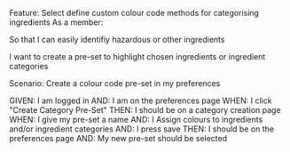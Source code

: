 Feature: Select define custom colour code methods for categorising ingredients
As a member:

So that I can easily identifiy hazardous or other ingredients

I want to create a pre-set to highlight chosen ingredients or ingredient categories

Scenario: Create a colour code pre-set in my preferences

GIVEN: I am logged in
AND: I am on the preferences page
WHEN: I click "Create Category Pre-Set"
THEN: I should be on a category creation page
WHEN: I give my pre-set a name
AND: I Assign colours to ingredients and/or ingredient categories
AND: I press save
THEN: I should be on the preferences page
AND: My new pre-set should be selected
